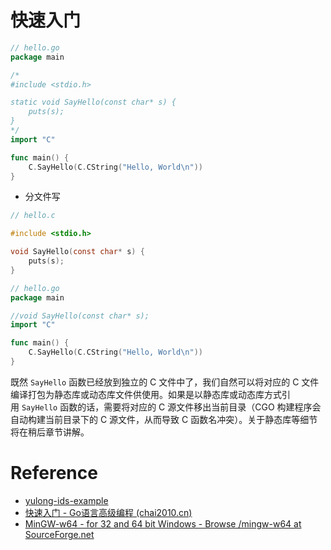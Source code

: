 # 快速入门
```go
// hello.go
package main

/*
#include <stdio.h>

static void SayHello(const char* s) {
    puts(s);
}
*/
import "C"

func main() {
    C.SayHello(C.CString("Hello, World\n"))
}

```

- 分文件写
```c
// hello.c

#include <stdio.h>

void SayHello(const char* s) {
    puts(s);
}

```

```go
// hello.go
package main

//void SayHello(const char* s);
import "C"

func main() {
    C.SayHello(C.CString("Hello, World\n"))
}

```

既然 `SayHello` 函数已经放到独立的 C 文件中了，我们自然可以将对应的 C 文件编译打包为静态库或动态库文件供使用。如果是以静态库或动态库方式引用 `SayHello` 函数的话，需要将对应的 C 源文件移出当前目录（CGO 构建程序会自动构建当前目录下的 C 源文件，从而导致 C 函数名冲突）。关于静态库等细节将在稍后章节讲解。

# Reference
- [yulong-ids-example](https://github1s.com/ysrc/yulong-hids-archived/blob/HEAD/agent/monitor/connection_linux.go)
- [快速入门 - Go语言高级编程 (chai2010.cn)](https://chai2010.cn/advanced-go-programming-book/ch2-cgo/ch2-01-hello-cgo.html)
- [MinGW-w64 - for 32 and 64 bit Windows - Browse /mingw-w64 at SourceForge.net](https://sourceforge.net/projects/mingw-w64/files/mingw-w64/)
